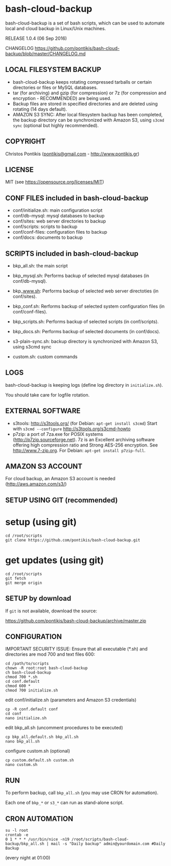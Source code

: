 bash-cloud-backup
=================

bash-cloud-backup is a set of bash scripts, which can be used to automate local and cloud backup in Linux/Unix machines.

RELEASE 1.0.4 (06 Sep 2016)

CHANGELOG https://github.com/pontikis/bash-cloud-backup/blob/master/CHANGELOG.md

LOCAL FILESYSTEM BACKUP
-----------------------

* bash-cloud-backup keeps rotating compressed tarballs or certain directories or files or MySQL databases.
* tar (for archiving) and gzip (for compression) or 7z (for compression and encryption - RECOMMENDED) are being used.
* Backup files are stored in specified directories and are deleted using rotating (14 days default).
* AMAZON S3 SYNC: After local filesystem backup has been completed, the backup directory can be synchronized with Amazon S3, using ``s3cmd sync`` (optional but highly recommended).

COPYRIGHT
---------
Christos Pontikis (pontikis@gmail.com -  http://www.pontikis.gr)

LICENSE
-------
MIT (see https://opensource.org/licenses/MIT)

CONF FILES included in bash-cloud-backup
----------------------------------------

* conf/initialize.sh: main configuration script
* conf/db-mysql: mysql databases to backup
* conf/sites: web server directories to backup
* conf/scripts: scripts to backup
* conf/conf-files: configuration files to backup
* conf/docs: documents to backup


SCRIPTS included in bash-cloud-backup
-------------------------------------

* bkp_all.sh: the main script

* bkp_mysql.sh: Performs backup of selected mysql databases (in conf/db-mysql).
* bkp_www.sh: Performs backup of selected web server directoties (in conf/sites).
* bkp_conf.sh: Rerforms backup of selected system configuration files (in conf/conf-files).
* bkp_scripts.sh: Performs backup of selected scripts (in conf/scripts).
* bkp_docs.sh: Performs backup of selected documents (in conf/docs).

* s3-plain-sync.sh: backup directory is synchronized with Amazon S3, using s3cmd sync

* custom.sh: custom commands


LOGS
----
bash-cloud-backup is keeping logs (define log directory in ``initialize.sh``).

You should take care for logfile rotation.

EXTERNAL SOFTWARE
-----------------

* s3tools: http://s3tools.org/ (for Debian: ``apt-get install s3cmd``) Start with ``s3cmd --configure``  http://s3tools.org/s3cmd-howto
* p7zip: a port of 7za.exe for POSIX systems (http://p7zip.sourceforge.net). 7z is an Excellent archiving software offering high compression ratio and Strong AES-256 encryption. See http://www.7-zip.org. For Debian: ``apt-get install p7zip-full``. 

AMAZON S3 ACCOUNT
-----------------

For cloud backup, an Amazon S3 account is needed (http://aws.amazon.com/s3/)

SETUP USING GIT (recommended)
-----------------------------
# setup (using git)
    cd /root/scripts
    git clone https://github.com/pontikis/bash-cloud-backup.git

# get updates (using git)
    cd /root/scripts
    git fetch
    git merge origin

SETUP by download
-----------------
If ``git`` is not available, download the source:

https://github.com/pontikis/bash-cloud-backup/archive/master.zip

CONFIGURATION
-------------

IMPORTANT SECURITY ISSUE: Ensure that all executable (*.sh) and directories are mod 700 and text files 600:

    cd /path/to/scripts
    chown -R root:root bash-cloud-backup
    ch bash-cloud-backup
    chmod 700 *.sh
    cd conf.default
    chmod 600 *
    chmod 700 initialize.sh

edit conf/initialize.sh (parameters and Amazon S3 credentials)

    cp -R conf.default conf
    cd conf
    nano initialize.sh
    
edit bkp_all.sh (uncomment procedures to be executed)    

    cp bkp_all.default.sh bkp_all.sh 
    nano bkp_all.sh 

configure custom.sh (optional)

    cp custom.default.sh custom.sh 
    nano custom.sh

RUN
---

To perform backup, call ``bkp_all.sh`` (you may use CRON for automation).

Each one of ``bkp_*`` or ``s3_*`` can run as stand-alone script.

CRON AUTOMATION
---------------

    su -l root
    crontab -e
    0 1 * * * /usr/bin/nice -n19 /root/scripts/bash-cloud-backup/bkp_all.sh | mail -s "Daily backup" admin@yourdomain.com #Daily Backup

(every night at 01:00)